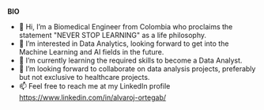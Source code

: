 **BIO**
 
- 👋 Hi, I’m a Biomedical Engineer from Colombia who proclaims the statement "NEVER STOP LEARNING" as a life philosophy.
- 👀 I’m interested in Data Analytics, looking forward to get into the Machine Learning and AI fields in the future.
- 🌱 I’m currently learning the required skills to become a Data Analyst.
- 💞️ I’m looking forward to collaborate on data analysis projects, preferably but not exclusive to healthcare projects.
- 📫 Feel free to reach me at my LinkedIn profile https://www.linkedin.com/in/alvaroj-ortegab/


